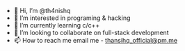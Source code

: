 - 👋 Hi, I’m @th4nishq
- 👀 I’m interested in programing & hacking
- 🌱 I’m currently learning c/c++
- 💞️ I’m looking to collaborate on full-stack development
- 📫 How to reach me email me - thansihq_official@pm.me

<!---
th4nishq/th4nishq is a ✨ special ✨ repository because its `README.md` (this file) appears on your GitHub profile.
You can click the Preview link to take a look at your changes.
--->
